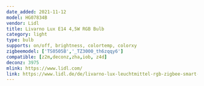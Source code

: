 ```yaml
---
date_added: 2021-11-12
model: HG07834B
vendor: Lidl
title: Livarno Lux E14 4,5W RGB Bulb
category: light
type: bulb
supports: on/off, brightness, colortemp, colorxy
zigbeemodel: ['TS0505B','_TZ3000_th6zqqy6']
compatible: [z2m,deconz,zha,iob, z4d]
deconz: 3975
mlink: https://www.lidl.com/
link: https://www.lidl.de/de/livarno-lux-leuchtmittel-rgb-zigbee-smart-home-dimmbar/p354569
---
```

